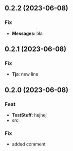 ## 0.2.2 (2023-06-08)

### Fix

- **Messages**: bla

## 0.2.1 (2023-06-08)

### Fix

- **Tja**: new line

## 0.2.0 (2023-06-08)

### Feat

- **TestStuff**: hejhej
- src

### Fix

- added comment
